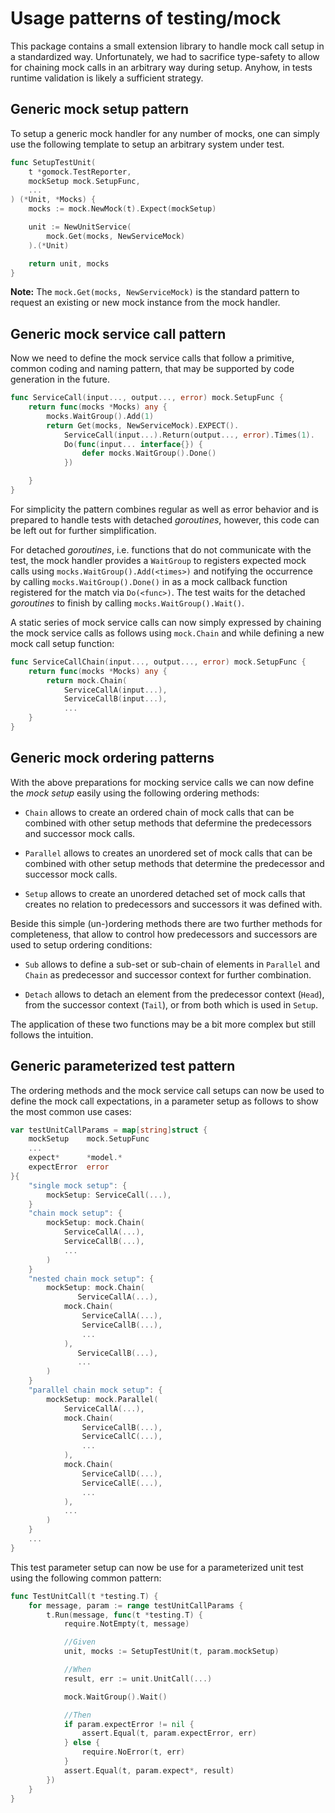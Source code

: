 # Usage patterns of testing/mock

This package contains a small extension library to handle mock call setup in a
standardized way. Unfortunately, we had to sacrifice type-safety to allow for
chaining mock calls in an arbitrary way during setup. Anyhow, in tests runtime
validation is likely a sufficient strategy.


## Generic mock setup pattern

To setup a generic mock handler for any number of mocks, one can simply use the
following template to setup an arbitrary system under test.

```go
func SetupTestUnit(
    t *gomock.TestReporter,
    mockSetup mock.SetupFunc,
    ...
) (*Unit, *Mocks) {
    mocks := mock.NewMock(t).Expect(mockSetup)

    unit := NewUnitService(
        mock.Get(mocks, NewServiceMock)
    ).(*Unit)

    return unit, mocks
}
```

**Note:** The `mock.Get(mocks, NewServiceMock)` is the standard pattern to
request an existing or new mock instance from the mock handler.


## Generic mock service call pattern

Now we need to define the mock service calls that follow a primitive, common
coding and naming pattern, that may be supported by code generation in the
future.

```go
func ServiceCall(input..., output..., error) mock.SetupFunc {
    return func(mocks *Mocks) any {
        mocks.WaitGroup().Add(1)
        return Get(mocks, NewServiceMock).EXPECT().
            ServiceCall(input...).Return(output..., error).Times(1).
            Do(func(input... interface{}) {
                defer mocks.WaitGroup().Done()
            })

    }
}
```

For simplicity the pattern combines regular as well as error behavior and is
prepared to handle tests with detached *goroutines*, however, this code can
be left out for further simplification.

For detached *goroutines*, i.e. functions that do not communicate with the
test, the mock handler provides a `WaitGroup` to registers expected mock calls
using `mocks.WaitGroup().Add(<times>)` and notifying the occurrence by calling
`mocks.WaitGroup().Done()` in as a mock callback function registered for the
match via `Do(<func>)`. The test waits for the detached *goroutines* to finish
by calling `mocks.WaitGroup().Wait()`.

A static series of mock service calls can now simply expressed by chaining the
mock service calls as follows using `mock.Chain` and while defining a new mock
call setup function:

```go
func ServiceCallChain(input..., output..., error) mock.SetupFunc {
    return func(mocks *Mocks) any {
        return mock.Chain(
            ServiceCallA(input...),
            ServiceCallB(input...),
            ...
    }
}
```


## Generic mock ordering patterns

With the above preparations for mocking service calls we can now define the
*mock setup* easily  using the following ordering methods:

* `Chain` allows to create an ordered chain of mock calls that can be combined
  with other setup methods that defermine the predecessors and successor mock
  calls.

* `Parallel` allows to creates an unordered set of mock calls that can be
  combined with other setup methods that determine the predecessor and
  successor mock calls.

* `Setup` allows to create an unordered detached set of mock calls that creates
  no relation to predecessors and successors it was defined with.

Beside this simple (un-)ordering methods there are two further methods for
completeness, that allow to control how predecessors and successors are used
to setup ordering conditions:

* `Sub` allows to define a sub-set or sub-chain of elements in `Parallel` and
  `Chain` as predecessor and successor context for further combination.

* `Detach` allows to detach an element from the predecessor context (`Head`),
  from the successor context (`Tail`), or from both which is used in `Setup`.

The application of these two functions may be a bit more complex but still
follows the intuition.


## Generic parameterized test pattern

The ordering methods and the mock service call setups can now be used to define
the mock call expectations, in a parameter setup as follows to show the most
common use cases:

```go
var testUnitCallParams = map[string]struct {
    mockSetup    mock.SetupFunc
    ...
    expect*      *model.*
    expectError  error
}{
    "single mock setup": {
        mockSetup: ServiceCall(...),
    }
    "chain mock setup": {
        mockSetup: mock.Chain(
            ServiceCallA(...),
            ServiceCallB(...),
            ...
        )
    }
    "nested chain mock setup": {
        mockSetup: mock.Chain(
               ServiceCallA(...),
            mock.Chain(
                ServiceCallA(...),
                ServiceCallB(...),
                ...
            ),
               ServiceCallB(...),
               ...
        )
    }
    "parallel chain mock setup": {
        mockSetup: mock.Parallel(
            ServiceCallA(...),
            mock.Chain(
                ServiceCallB(...),
                ServiceCallC(...),
                ...
            ),
            mock.Chain(
                ServiceCallD(...),
                ServiceCallE(...),
                ...
            ),
            ...
        )
    }
    ...
}
```

This test parameter setup can now be use for a parameterized unit test using
the following common pattern:

```go
func TestUnitCall(t *testing.T) {
    for message, param := range testUnitCallParams {
        t.Run(message, func(t *testing.T) {
            require.NotEmpty(t, message)

            //Given
            unit, mocks := SetupTestUnit(t, param.mockSetup)

            //When
            result, err := unit.UnitCall(...)

            mock.WaitGroup().Wait()

            //Then
            if param.expectError != nil {
                assert.Equal(t, param.expectError, err)
            } else {
                require.NoError(t, err)
            }
            assert.Equal(t, param.expect*, result)
        })
    }
}
```
